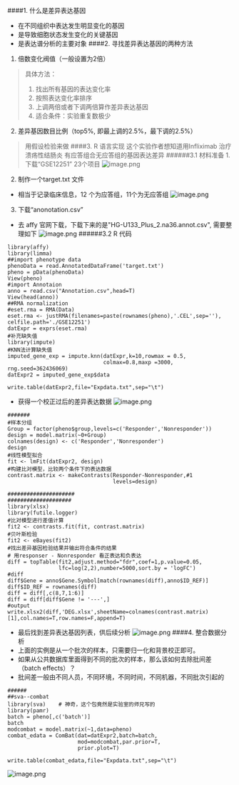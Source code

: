 ####1. 什么是差异表达基因
- 在不同组织中表达发生明显变化的基因
- 是导致细胞状态发生变化的关键基因
- 是表达谱分析的主要对象
####2. 寻找差异表达基因的两种方法
1. 倍数变化阀值（一般设置为2倍）
> 具体方法：
> 1. 找出所有基因的表达变化率
> 2. 按照表达变化率排序
> 3. 上调两倍或者下调两倍算作差异表达基因
>4. 适合条件：实验重复数极少
2. 差异基因数目比例（top5%, 即最上调的2.5%，最下调的2.5%）
> 用假设检验来做
####3. R 语言实现
> 这个实验作者想知道用Infliximab 治疗溃疡性结肠炎 有应答组合无应答组的基因表达差异
######3.1 材料准备
1.下载“GSE12251” 23个项目
![image.png](https://upload-images.jianshu.io/upload_images/6634703-919865abdf5e700f.png?imageMogr2/auto-orient/strip%7CimageView2/2/w/1240)
2. 制作一个target.txt 文件
- 相当于记录临床信息，12 个为应答组，11个为无应答组
![image.png](https://upload-images.jianshu.io/upload_images/6634703-0811c97ad7e8015b.png?imageMogr2/auto-orient/strip%7CimageView2/2/w/1240)
3. 下载“anonotation.csv”
- 去 affy 官网下载，下载下来的是"HG-U133_Plus_2.na36.annot.csv", 需要整理如下
![image.png](https://upload-images.jianshu.io/upload_images/6634703-d282f4e9c41107fd.png?imageMogr2/auto-orient/strip%7CimageView2/2/w/1240)
######3.2 R 代码
```
library(affy)
library(limma)
##import phenotype data
phenoData = read.AnnotatedDataFrame('target.txt')
pheno = pData(phenoData)
View(pheno)
#import Annotaion
anno = read.csv("Annotation.csv",head=T)
View(head(anno))
##RMA normalization
#eset.rma = RMA(Data)
eset.rma <- justRMA(filenames=paste(rownames(pheno),'.CEL',sep=''), celfile.path='./GSE12251')
datExpr = exprs(eset.rma)
#补充缺失值
library(impute)
#KNN法计算缺失值
imputed_gene_exp = impute.knn(datExpr,k=10,rowmax = 0.5,
                              colmax=0.8,maxp =3000, rng.seed=362436069)
datExpr2 = imputed_gene_exp$data

write.table(datExpr2,file="Expdata.txt",sep="\t")
```
- 获得一个校正过后的差异表达数据
![image.png](https://upload-images.jianshu.io/upload_images/6634703-67ac3c2cf407567f.png?imageMogr2/auto-orient/strip%7CimageView2/2/w/1240)

```
#######
#样本分组
Group = factor(pheno$group,levels=c('Responder','Nonresponder'))
design = model.matrix(~0+Group)
colnames(design) <- c('Responder','Nonresponder')
design
#线性模型拟合
fit <- lmFit(datExpr2, design)
#构建比对模型，比较两个条件下的表达数据
contrast.matrix <- makeContrasts(Responder-Nonresponder,#1
                                 levels=design)

#####################
####################
library(xlsx)
library(futile.logger)
#比对模型进行差值计算
fit2 <- contrasts.fit(fit, contrast.matrix)
#贝叶斯检验
fit2 <- eBayes(fit2)
#找出差异基因检验结果并输出符合条件的结果
# 用responser - Nonresponder 看正表达和负表达
diff = topTable(fit2,adjust.method="fdr",coef=1,p.value=0.05,
                lfc=log(2,2),number=5000,sort.by = 'logFC')
#diff
diff$Gene = anno$Gene.Symbol[match(rownames(diff),anno$ID_REF)]
diff$ID_REF = rownames(diff)
diff = diff[,c(8,7,1:6)]
diff = diff[diff$Gene != '---',]
#output
write.xlsx2(diff,'DEG.xlsx',sheetName=colnames(contrast.matrix)[1],col.names=T,row.names=F,append=T)
```
- 最后找到差异表达基因列表，供后续分析
![image.png](https://upload-images.jianshu.io/upload_images/6634703-146a26a387499de4.png?imageMogr2/auto-orient/strip%7CimageView2/2/w/1240)
####4. 整合数据分析
- 上面的实例是从一个批次的样本，只需要归一化和背景校正即可。
- 如果从公共数据库里面得到不同的批次的样本，那么该如何去除批间差（batch effects）？
- 批间差一般由不同人员，不同环境，不同时间，不同机器，不同批次引起的
```
######
##sva--combat
library(sva)    # 神奇，这个包竟然是实验室的师兄写的
library(pamr)
batch = pheno[,c('batch')]
batch
modcombat = model.matrix(~1,data=pheno)
combat_edata = ComBat(dat=datExpr2,batch=batch,
                      mod=modcombat,par.prior=T,
                      prior.plot=T)

write.table(combat_edata,file="Expdata.txt",sep="\t")
```
![image.png](https://upload-images.jianshu.io/upload_images/6634703-6728d413d700aa91.png?imageMogr2/auto-orient/strip%7CimageView2/2/w/1240)
